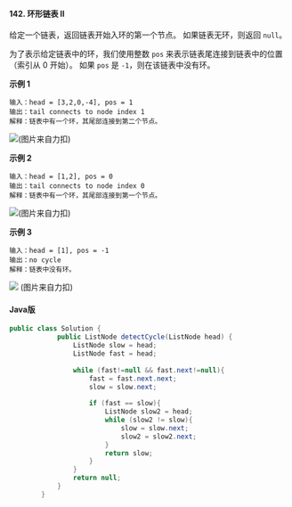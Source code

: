 #### 142. 环形链表 II

给定一个链表，返回链表开始入环的第一个节点。 如果链表无环，则返回 `null`。

为了表示给定链表中的环，我们使用整数 `pos` 来表示链表尾连接到链表中的位置（索引从 0 开始）。 如果 `pos` 是 `-1`，则在该链表中没有环。

**示例 1**

```
输入：head = [3,2,0,-4], pos = 1
输出：tail connects to node index 1
解释：链表中有一个环，其尾部连接到第二个节点。
```

![](<https://assets.leetcode-cn.com/aliyun-lc-upload/uploads/2018/12/07/circularlinkedlist.png>)(图片来自力扣)

**示例 2**

```
输入：head = [1,2], pos = 0
输出：tail connects to node index 0
解释：链表中有一个环，其尾部连接到第一个节点。
```

![](<https://assets.leetcode-cn.com/aliyun-lc-upload/uploads/2018/12/07/circularlinkedlist_test2.png>)(图片来自力扣)

**示例 3**

```
输入：head = [1], pos = -1
输出：no cycle
解释：链表中没有环。
```

![](<https://assets.leetcode-cn.com/aliyun-lc-upload/uploads/2018/12/07/circularlinkedlist_test3.png>) (图片来自力扣)

#### Java版

```java
public class Solution {
            public ListNode detectCycle(ListNode head) {
                ListNode slow = head;
                ListNode fast = head;
        
                while (fast!=null && fast.next!=null){
                    fast = fast.next.next;
                    slow = slow.next;
                    
                    if (fast == slow){
                        ListNode slow2 = head; 
                        while (slow2 != slow){
                            slow = slow.next;
                            slow2 = slow2.next;
                        }
                        return slow;
                    }
                }
                return null;
            }
        }
```

